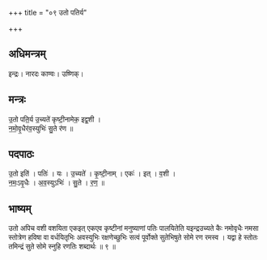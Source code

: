 +++
title = "०९ उतो पतिर्य"

+++
## अधिमन्त्रम्
इन्द्रः। नारदः काण्वः। उष्णिक्।

## मन्त्रः
उ॒तो पति॒र्य उ॒च्यते॑ कृष्टी॒नामेक॒ इद्व॒शी ।  
न॒मो॒वृ॒धैर॑व॒स्युभिः॑ सु॒ते र॑ण ॥

## पदपाठः
उ॒तो इति॑ । पतिः॑ । यः । उ॒च्यते॑ । कृ॒ष्टी॒नाम् । एकः॑ । इत् । व॒शी ।  
न॒मः॒ऽवृ॒धैः । अ॒व॒स्युऽभिः॑ । सु॒ते । र॒ण॒ ॥

## भाष्यम्
उतो अपिच वशी वशयिता एकइत् एकएव कृष्टीनां मनुष्याणां पतिः पालयितेति यइन्द्रउच्यते कैः नमोवृधैः नमसा स्तोत्रेण हविषा वा वर्धयितृभिः अवस्युभिः रक्षणेच्छुभिः सत्वं पूर्वोक्ते सुतेभिषुते सोमे रण रमस्व । यद्वा हे स्तोतः तमिन्द्रं सुते सोमे स्नुहि रणतिः शब्दार्थः ॥ ९ ॥